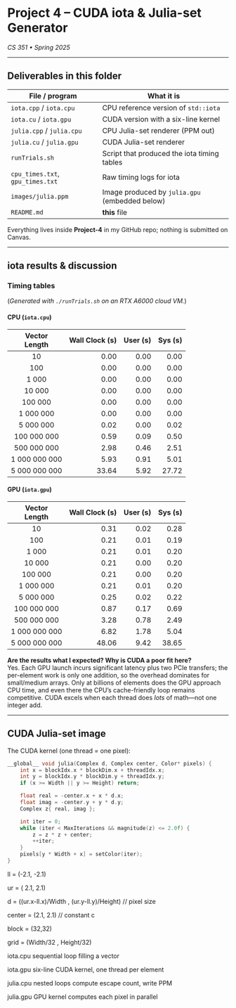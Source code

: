 # Project 4 – CUDA **iota** & Julia-set Generator  
_CS 351 • Spring 2025_

---

## Deliverables in this folder

| File / program | What it is |
|----------------|------------|
| `iota.cpp` / `iota.cpu` | CPU reference version of `std::iota` |
| `iota.cu`  / `iota.gpu` | CUDA version with a six-line kernel |
| `julia.cpp` / `julia.cpu` | CPU Julia-set renderer (PPM out) |
| `julia.cu`  / `julia.gpu` | CUDA Julia-set renderer |
| `runTrials.sh` | Script that produced the iota timing tables |
| `cpu_times.txt`, `gpu_times.txt` | Raw timing logs for iota |
| `images/julia.ppm` | Image produced by `julia.gpu` (embedded below) |
| `README.md` | **this** file |

Everything lives inside **Project-4** in my GitHub repo; nothing is submitted on Canvas.

---

## iota results & discussion

### Timing tables  
(_Generated with `./runTrials.sh` on an RTX A6000 cloud VM._)

#### CPU (`iota.cpu`)

| Vector<br>Length | Wall Clock (s) | User (s) | Sys (s) |
|:--:|--:|--:|--:|
| 10 | 0.00 | 0.00 | 0.00 |
| 100 | 0.00 | 0.00 | 0.00 |
| 1 000 | 0.00 | 0.00 | 0.00 |
| 10 000 | 0.00 | 0.00 | 0.00 |
| 100 000 | 0.00 | 0.00 | 0.00 |
| 1 000 000 | 0.00 | 0.00 | 0.00 |
| 5 000 000 | 0.02 | 0.00 | 0.02 |
| 100 000 000 | 0.59 | 0.09 | 0.50 |
| 500 000 000 | 2.98 | 0.46 | 2.51 |
| 1 000 000 000 | 5.93 | 0.91 | 5.01 |
| 5 000 000 000 | 33.64 | 5.92 | 27.72 |

#### GPU (`iota.gpu`)

| Vector<br>Length | Wall Clock (s) | User (s) | Sys (s) |
|:--:|--:|--:|--:|
| 10 | 0.31 | 0.02 | 0.28 |
| 100 | 0.21 | 0.01 | 0.19 |
| 1 000 | 0.21 | 0.01 | 0.20 |
| 10 000 | 0.21 | 0.00 | 0.20 |
| 100 000 | 0.21 | 0.00 | 0.20 |
| 1 000 000 | 0.21 | 0.01 | 0.20 |
| 5 000 000 | 0.25 | 0.02 | 0.22 |
| 100 000 000 | 0.87 | 0.17 | 0.69 |
| 500 000 000 | 3.28 | 0.78 | 2.49 |
| 1 000 000 000 | 6.82 | 1.78 | 5.04 |
| 5 000 000 000 | 48.06 | 9.42 | 38.65 |

**Are the results what I expected?  Why is CUDA a poor fit here?**  
Yes. Each GPU launch incurs significant latency plus two PCIe transfers; the per-element work is only one addition, so the overhead dominates for small/medium arrays. Only at billions of elements does the GPU approach CPU time, and even there the CPU’s cache-friendly loop remains competitive. CUDA excels when each thread does _lots_ of math—not one integer add.

---

## CUDA Julia-set image

The CUDA kernel (one thread = one pixel):

```cpp
__global__ void julia(Complex d, Complex center, Color* pixels) {
    int x = blockIdx.x * blockDim.x + threadIdx.x;
    int y = blockIdx.y * blockDim.y + threadIdx.y;
    if (x >= Width || y >= Height) return;

    float real = -center.x + x * d.x;
    float imag = -center.y + y * d.y;
    Complex z{ real, imag };

    int iter = 0;
    while (iter < MaxIterations && magnitude(z) <= 2.0f) {
        z = z * z + center;
        ++iter;
    }
    pixels[y * Width + x] = setColor(iter);
}
```

ll      = (-2.1, -2.1)

ur      = ( 2.1,  2.1)

d       = ((ur.x-ll.x)/Width , (ur.y-ll.y)/Height)  // pixel size

center  = (2.1, 2.1)   // constant  c

block   = (32,32)

grid    = (Width/32 , Height/32)



iota.cpu	sequential loop filling a vector

iota.gpu	six-line CUDA kernel, one thread per element

julia.cpu	nested loops compute escape count, write PPM

julia.gpu	GPU kernel computes each pixel in parallel
